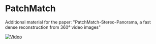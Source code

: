 # PatchMatch
Additional material for the paper: "PatchMatch-Stereo-Panorama, a fast dense reconstruction from 360° video images"

[![Video](https://github.com/RoblabWh/PatchMatch/blob/main/images/drz-halle-res-1.png)](https://www.youtube.com/watch?v=mR05-akD4BE)
